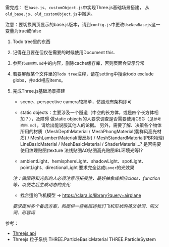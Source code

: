 需完成：
在`base.js`、`customObject.js`中实现Three.js基础场景搭建，
从`old_base.js`、`old_customObject.js`中搬运。

注意：要切换网页显示的base.js版本，请到`config.js`中更改`UseNewBasejs`这一变量为true或false

1. Todo tree里的东西
2. 记得在且要在但仅在需要的时候使用Document this.
3. 参照`代码架构.md`中的内容，删除cache缓存库，否则页面会显示异常
5. 若要屏蔽某个文件里的`Todo tree`注释，请在setting中搜索todo exclude globs，并add相应items。
4. 完成Three.js基础场景搭建
    - scene、perspective camera较简单，仿照现有架构即可

    - static objects：主要涉及一个隧道（中空的长方体，或是四个长方体相加？），及障碍
      做static objects的人要求调查是否需要使用CSG（见`参考资料.md`），请给出能说服其他人的论据。
      另外，需要了解、决策各个物体所用的材质（MeshDepthMaterial / MeshPhongMaterial(裴祥风高光材质) / MeshLambertMaterial(漫反射) / MeshStandardMaterial(PBR物理) LineBasicMaterial  / MeshBasicMaterial / ShaderMaterial...?
      是否需要使用纹理贴图(texture 法线贴图AO贴图高光贴图IBL环境光等)?
    - ambientLight、hemisphereLight、shadowLight、spotLight、pointLight、directionalLight
      要求完全达成`Loner`的光效果 

    *注：做障碍和光影的人必须注意可拓展性，最好抽象成相应class、function等，以便之后生成动态的变化*

    - 找合适的飞机模型 -> https://clara.io/library?query=airplane 

    *要求提供多个备选方案，和提供一些能描述我们飞机形状的英文单词、同义词、形容词*

参考：
- [Threejs api](https://threejs.org/docs/#examples/en/math/convexhull/VertexNode)
- Threejs 粒子系统 THREE.ParticleBasicMaterial THREE.ParticleSystem